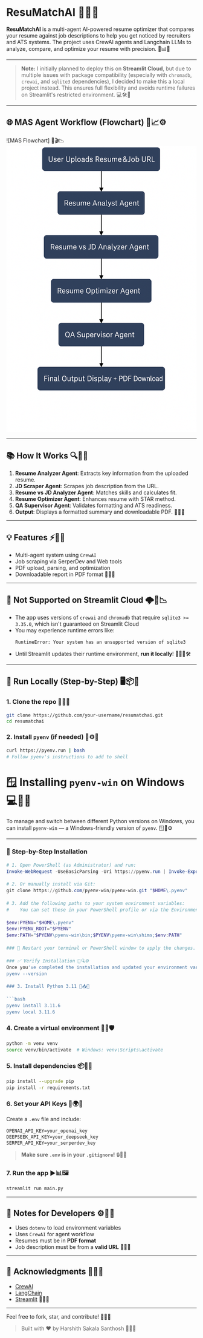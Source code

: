 
# ResuMatchAI 🚀✨📄

**ResuMatchAI** is a multi-agent AI-powered resume optimizer that compares your resume against job descriptions to help you get noticed by recruiters and ATS systems. The project uses CrewAI agents and Langchain LLMs to analyze, compare, and optimize your resume with precision. 🤖📊💼

---

> **Note:**
> I initially planned to deploy this on **Streamlit Cloud**, but due to multiple issues with package compatibility (especially with `chromadb`, `crewai`, and `sqlite3` dependencies), I decided to make this a local project instead. This ensures full flexibility and avoids runtime failures on Streamlit's restricted environment. 💻🛠️🚫

---

## 🌐 MAS Agent Workflow (Flowchart) 🧠📈⚙️

![MAS Flowchart] 🎯🎬📉![alt text](image-1.png)

---

## 📚 How It Works 🔍📝🔧

1. **Resume Analyzer Agent**: Extracts key information from the uploaded resume.
2. **JD Scraper Agent**: Scrapes job description from the URL.
3. **Resume vs JD Analyzer Agent**: Matches skills and calculates fit.
4. **Resume Optimizer Agent**: Enhances resume with STAR method.
5. **QA Supervisor Agent**: Validates formatting and ATS readiness.
6. **Output**: Displays a formatted summary and downloadable PDF. 🎯🎯🎯

---

## 💡 Features ⚡🧩📄

- Multi-agent system using `CrewAI`
- Job scraping via SerperDev and Web tools
- PDF upload, parsing, and optimization
- Downloadable report in PDF format 🎨📂📎

---

## 🚫 Not Supported on Streamlit Cloud 🌩️🚫📉

- The app uses versions of `crewai` and `chromadb` that require `sqlite3 >= 3.35.0`, which isn't guaranteed on Streamlit Cloud
- You may experience runtime errors like:
  ```
  RuntimeError: Your system has an unsupported version of sqlite3
  ```
- Until Streamlit updates their runtime environment, **run it locally**! 🧑‍💻💪🛠️

---

## 🚀 Run Locally (Step-by-Step) 🖥️📦🧰

### 1. Clone the repo 🔗📁🧲

```bash
git clone https://github.com/your-username/resumatchai.git
cd resumatchai
```

### 2. Install `pyenv` (if needed) 🐍⚙️🔧

```bash
curl https://pyenv.run | bash
# Follow pyenv's instructions to add to shell
```

# 🪟 Installing `pyenv-win` on Windows 💻🔧🐍

To manage and switch between different Python versions on Windows, you can install `pyenv-win` — a Windows-friendly version of `pyenv`. 🪟📌⚙️

---

### 🔄 Step-by-Step Installation

```powershell
# 1. Open PowerShell (as Administrator) and run:
Invoke-WebRequest -UseBasicParsing -Uri https://pyenv.run | Invoke-Expression

# 2. Or manually install via Git:
git clone https://github.com/pyenv-win/pyenv-win.git "$HOME\.pyenv"

# 3. Add the following paths to your system environment variables:
#    You can set these in your PowerShell profile or via the Environment Variables GUI

$env:PYENV="$HOME\.pyenv"
$env:PYENV_ROOT="$PYENV"
$env:PATH="$PYENV\pyenv-win\bin;$PYENV\pyenv-win\shims;$env:PATH"

### 🔁 Restart your terminal or PowerShell window to apply the changes.

### ✅ Verify Installation 🧪🔍⚙️
Once you've completed the installation and updated your environment variables, restart your terminal and run the following command:
pyenv --version

### 3. Install Python 3.11 🐍📥📌

```bash
pyenv install 3.11.6
pyenv local 3.11.6
```

### 4. Create a virtual environment 🧪🌐🛡️

```bash
python -m venv venv
source venv/bin/activate  # Windows: venv\Scripts\activate
```

### 5. Install dependencies 📦📜📌

```bash
pip install --upgrade pip
pip install -r requirements.txt
```

### 6. Set your API Keys 🔑🌍🔐

Create a `.env` file and include:

```
OPENAI_API_KEY=your_openai_key
DEEPSEEK_API_KEY=your_deepseek_key
SERPER_API_KEY=your_serperdev_key
```

> **Make sure `.env` is in your `.gitignore`!** 🔒📂❌

### 7. Run the app ▶️📊🖼️

```bash
streamlit run main.py
```

---

## 🔐 Notes for Developers ⚙️💬📌

- Uses `dotenv` to load environment variables
- Uses `CrewAI` for agent workflow
- Resumes must be in **PDF format**
- Job description must be from a **valid URL** 🧩📁🔧

---

## 🙏 Acknowledgments 🌟💖🙌

- [CrewAI](https://github.com/joaomdmoura/crewAI)
- [LangChain](https://www.langchain.com/)
- [Streamlit](https://streamlit.io) 🎉🎈🎁

---

Feel free to fork, star, and contribute! 🚀💬🤝

> Built with ❤️ by Harshith Sakala Santhosh 🎨🧠🌟
